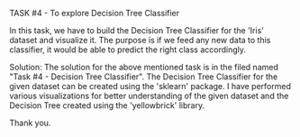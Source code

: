 

TASK #4 - To explore Decision Tree Classifier

In this task, we have to build the Decision Tree Classifier for the 'Iris' dataset and visualize it. The purpose is if we feed any new data to this classifier, it would be able to predict the right class accordingly.

Solution: The solution for the above mentioned task is in the filed named "Task #4 - Decision Tree Classifier". The Decision Tree Classifier for the given dataset can be created using the 'sklearn' package. I have performed various visualizations for better understanding of the given dataset and the Decision Tree created using the 'yellowbrick' library.

Thank you.
